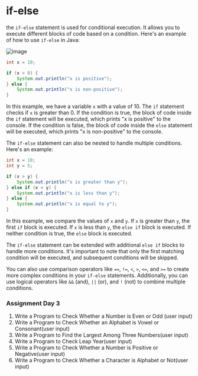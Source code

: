 
# if-else

the `if-else` statement is used for conditional execution. It allows you to execute different blocks of code based on a condition. Here's an example of how to use `if-else` in Java:

![image](https://github.com/Pankaj-Str/Learn-JAVA-SE/assets/36913690/93d4005b-d143-44a5-a4b9-336414562cb2)

```java
int x = 10;

if (x > 0) {
    System.out.println("x is positive");
} else {
    System.out.println("x is non-positive");
}
```

In this example, we have a variable `x` with a value of 10. The `if` statement checks if `x` is greater than 0. If the condition is true, the block of code inside the `if` statement will be executed, which prints "x is positive" to the console. If the condition is false, the block of code inside the `else` statement will be executed, which prints "x is non-positive" to the console.

The `if-else` statement can also be nested to handle multiple conditions. Here's an example:

```java
int x = 10;
int y = 5;

if (x > y) {
    System.out.println("x is greater than y");
} else if (x < y) {
    System.out.println("x is less than y");
} else {
    System.out.println("x is equal to y");
}
```

In this example, we compare the values of `x` and `y`. If `x` is greater than `y`, the first `if` block is executed. If `x` is less than `y`, the `else if` block is executed. If neither condition is true, the `else` block is executed.

The `if-else` statement can be extended with additional `else if` blocks to handle more conditions. It's important to note that only the first matching condition will be executed, and subsequent conditions will be skipped.

You can also use comparison operators like `==`, `!=`, `<`, `>`, `<=`, and `>=` to create more complex conditions in your `if-else` statements. Additionally, you can use logical operators like `&&` (and), `||` (or), and `!` (not) to combine multiple conditions.



###  Assignment Day 3
1. Write a  Program to Check Whether a Number is Even or Odd (user input)
2. Write a  Program to Check Whether an Alphabet is Vowel or Consonant(user input)
3. Write a  Program to Find the Largest Among Three Numbers(user input)
4. Write a  Program to Check Leap Year(user input)
5. Write a  Program to Check Whether a Number is Positive or Negative(user input)
6. Write a  Program to Check Whether a Character is Alphabet or Not(user input)

